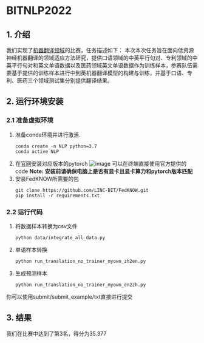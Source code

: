 # BITNLP2022
## 1. 介绍
我们实现了[机器翻译领域](https://www.datafountain.cn/competitions/543)的比赛，任务描述如下：
本次本次任务旨在面向低资源神经机器翻译的领域适应方法研究，提供口语领域的中英平行句对、专利领域的中英平行句对和英文单语数据以及医药领域英文单语数据作为训练样本，参赛队伍需要基于提供的训练样本进行中到英机器翻译模型的构建与训练，并基于口语、专利、医药三个领域测试集分别提供翻译结果。
## 2. 运行环境安装
### 2.1 准备虚拟环境 ###
1. 准备conda环境并进行激活.
	```shell
	conda create -n NLP python=3.7
	conda active NLP
	```
2. 在[官网](https://pytorch.org/)安装对应版本的pytorch
![image](https://p3-juejin.byteimg.com/tos-cn-i-k3u1fbpfcp/ec360791671f4a4ab322eb4e71cc9e62~tplv-k3u1fbpfcp-zoom-1.image)
可以在终端直接使用官方提供的code
   **Note:  安装前请确保电脑上是否有显卡且显卡算力和pytorch版本匹配**
3.  安装FedKNOW所需要的包
	```shell
	git clone https://github.com/LINC-BIT/FedKNOW.git
	pip install -r requirements.txt
	```
### 2.2 运行代码
1. 将数据样本转换为csv文件
	```shell
	python data/integrate_all_data.py
	```
2. 单语样本转换
	```shell
	python run_translation_no_trainer_myown_zh2en.py
	```
3. 生成预测样本
	```shell
	python run_translation_no_trainer_myown_en2zh.py
	```
你可以使用submit/submit_example/txt直接进行提交
## 3. 结果
我们在比赛中达到了第3名，得分为35.377